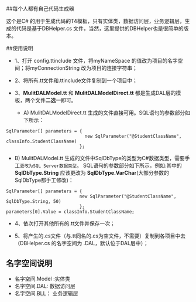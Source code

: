 ##每个人都有自己代码生成器

这个是C# 的用于生成代码的T4模板，只有实体类，数据访问层，业务逻辑层，生成的代码是基于DBHelper.cs 文件，当然，这里提供的DBHelper也是很简单的版本。

##使用说明

* 1、打开 config.ttinclude 文件，将myNameSpace 的值改为项目的名字空间；将myConnectionString 改为项目的连接字符串；

* 2、将所有.tt文件和.ttinclude文件复制到一个项目中；

* 3、**MulitDALModel.tt** 和 **MulitDALModelDirect.tt** 都是生成DAL层的模板，两个文件**二选一**即可。
  *  A) MulitDALModelDirect.tt 生成的文件直接可用。SQL语句的参数部分如下所示：
```
SqlParameter[] parameters = {
                              new SqlParameter("@StudentClassName", classInfo.StudentClassName)
                            };
```
  * B) MulitDALModel.tt 生成的文件中SqlDbType的类型为C#数据类型，需要手工`更改为SQL Server数据类型`。
SQL语句的参数部分如下所示，例如:其中的 **SqlDbType.String** 应该更改为 **SqlDbType.VarChar**(大部分参数的SqlDbType都手工修改)：
```
SqlParameter[] parameters = {
                            new SqlParameter("@StudentClassName", SqlDbType.String, 50)
                            };
parameters[0].Value = classInfo.StudentClassName;
```
* 4、依次打开其他所有的.tt文件并保存一次；

* 5、将产生的.cs文件（与.tt同名的.cs为空文件，不需要）复制到各项目中去（DBHelper.cs 的名字空间为 .DAL，默认位于DAL层中）；

## 名字空间说明
* 名字空间.Model :实体类
* 名字空间.DAL: 数据访问层 
* 名字空间.BLL： 业务逻辑层
